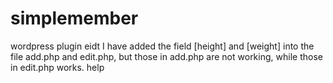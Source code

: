 # simplemember
wordpress plugin eidt
I have added the field [height] and [weight] into the file add.php and edit.php,
but those in add.php are not working, while those in edit.php works.
help

